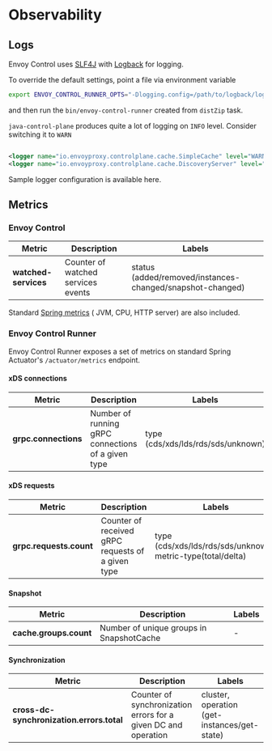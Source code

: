 # Observability

## Logs

Envoy Control uses [SLF4J](https://www.slf4j.org/) with [Logback](https://logback.qos.ch/) for logging.

To override the default settings, point a file via environment variable

```bash
export ENVOY_CONTROL_RUNNER_OPTS="-Dlogging.config=/path/to/logback/logback.xml"
```

and then run the `bin/envoy-control-runner` created from `distZip` task.

`java-control-plane` produces quite a lot of logging on `INFO` level. Consider switching it to `WARN`

```xml

<logger name="io.envoyproxy.controlplane.cache.SimpleCache" level="WARN"/>
<logger name="io.envoyproxy.controlplane.cache.DiscoveryServer" level="WARN"/>
```

<!--
// todo github link
-->
Sample logger configuration is available here.

## Metrics

### Envoy Control

Metric | Description | Labels
----------------------|------------------------------------|--------------------------------
**watched-services** | Counter of watched services events | status (added/removed/instances-changed/snapshot-changed)

Standard [Spring metrics](https://docs.spring.io/spring-boot/docs/current/reference/html/production-ready-metrics.html#production-ready-metrics-meter) (
JVM, CPU, HTTP server) are also included.

### Envoy Control Runner

Envoy Control Runner exposes a set of metrics on standard Spring Actuator's `/actuator/metrics` endpoint.

#### xDS connections

 Metric               | Description                                        | Labels                             
----------------------|----------------------------------------------------|------------------------------------
 **grpc.connections** | Number of running gRPC connections of a given type | type (cds/xds/lds/rds/sds/unknown) 

#### xDS requests

 Metric                  | Description                                       | Labels                                                       
-------------------------|---------------------------------------------------|--------------------------------------------------------------
 **grpc.requests.count** | Counter of received gRPC requests of a given type | type (cds/xds/lds/rds/sds/unknown), metric-type(total/delta) 

#### Snapshot

 Metric                 | Description                              | Labels 
------------------------|------------------------------------------|--------
 **cache.groups.count** | Number of unique groups in SnapshotCache | -      

#### Synchronization

 Metric                                    | Description                                                    | Labels                                       
-------------------------------------------|----------------------------------------------------------------|----------------------------------------------
 **cross-dc-synchronization.errors.total** | Counter of synchronization errors for a given DC and operation | cluster, operation (get-instances/get-state) 

